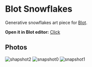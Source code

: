 # Blot Snowflakes
Generative snowflakes art piece for [Blot](https://blot.hackclub.com/).

**Open it in Blot editor:** [Click](https://blot.hackclub.com/editor?src=https://raw.githubusercontent.com/hackclub/blot/main/art/Snowflakes-uped/index.js)

## Photos
![shapshot2](https://github.com/user-attachments/assets/8345b007-6978-4dd8-84a6-d42ec04f7657)
![snapshot0](https://github.com/user-attachments/assets/3de88431-f0b5-4d4f-b832-b907ca4a37f6)
![snapshot1](https://github.com/user-attachments/assets/e629a2e8-e659-4506-8ac8-45d6145f403f)

